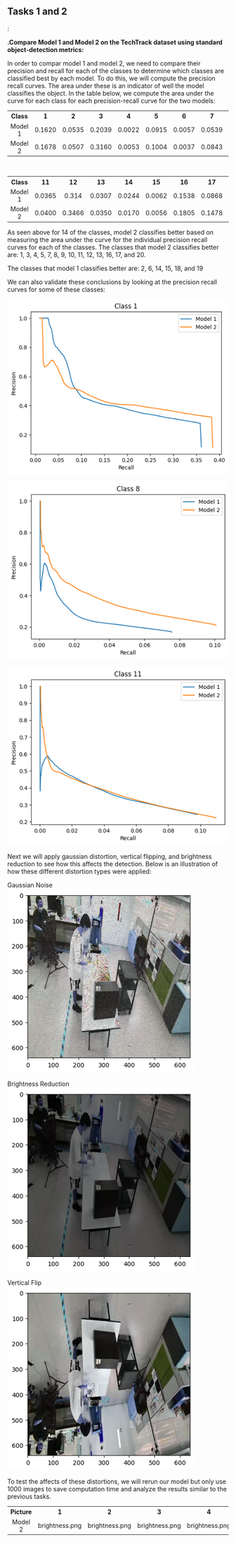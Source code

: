

<h2>Tasks 1 and 2</h2>: 

<b>.Compare Model 1 and Model 2 on the TechTrack dataset using standard object-detection metrics:</b>

In order to compar model 1 and model 2, we need to compare their precision and recall for each of the classes to determine which classes are classified best by each model. To do this, we will compute the precision recall curves. The area under these is an indicator of well the model classifies the object. In the table below, we compute the area under the curve for each class for each precision-recall curve for the two models:

<table style="width:100%">
  <tr>
    <th>Class</th>
    <th> 1</th>
    <th> 2</th>
    <th> 3</th>
    <th> 4</th>
    <th> 5</th>
    <th> 6</th>
    <th> 7</th>
    <th> 8</th>
    <th> 9</th>
    <th> 10</th>
  </tr>
  <tr>
    <td><center>Model 1</td>
    <td><center> 0.1620</td>
    <td><center>0.0535</td>
    <td><center> 0.2039</td>
    <td><center>0.0022</td>
    <td><center>0.0915</td>
    <td><center>0.0057</td>
    <td><center> 0.0539</td>
    <td><center>0.0201</td>
    <td><center>0.0008</td>
    <td><center>0.0804</td>
  </tr>
  <tr>
    <td><center>Model 2</td>
    <td><center>0.1678</td>
    <td><center>0.0507</td>
    <td><center>0.3160</td>
    <td><center>0.0053</td>
    <td><center> 0.1004</td>
    <td><center>0.0037</td>
    <td><center>0.0843</td>
    <td><center>0.0359</td>
    <td><center>0.0080</td>
    <td><center>0.0915</td>
  </tr>
</table>

<br>

<table style="width:100%">
  <tr>
    <th>Class</th>
    <th> 11</th>
    <th> 12</th>
    <th> 13</th>
    <th> 14</th>
    <th> 15</th>
    <th> 16</th>
    <th> 17</th>
    <th> 18</th>
    <th> 19</th>
    <th> 20</th>
  </tr>
  <tr>
    <td><center>Model 1</td>
    <td><center>0.0365 </td>
    <td><center>0.314</td>
    <td><center> 0.0307</td>
    <td><center>0.0244</td>
    <td><center>0.0062</td>
    <td><center>0.1538</td>
    <td><center>0.0868</td>
    <td><center>0.0746</td>
    <td><center>0.0530</td>
    <td><center>0.0025</td>
  </tr>
  <tr>
    <td><center>Model 2</td>
    <td><center>0.0400</td>
    <td><center>0.3466</td>
    <td><center>0.0350</td>
    <td><center>0.0170</td>
    <td><center> 0.0056</td>
    <td><center>0.1805</td>
    <td><center>0.1478</td>
    <td><center>0.0436</td>
    <td><center>0.0445</td>
    <td><center>0.0036</td>
  </tr>
</table>


As seen above for 14 of the classes, model 2 classifies better based on measuring the area under the curve for the individual precision recall curves for each of the classes. The classes that model 2 classifies better are: 1, 3, 4, 5, 7, 8, 9, 10, 11, 12, 13, 16, 17, and 20.

The classes that model 1 classifies better are: 2, 6, 14, 15, 18, and 19

We can also validate these conclusions by looking at the precision recall curves for some of these classes: 

![alt text](PR1.png)

![alt text](PR8.png)

![alt text](PR11.png)


Next we will apply gaussian distortion, vertical flipping, and brightness reduction to see how this affects the detection. Below is an illustration of how these different distortion types were applied: 

Gaussian Noise
![alt text](gaussian_noise.png)

Brightness Reduction 
![alt text](brightness.png)

Vertical Flip
![alt text](vertical_flip.png)

To test the affects of these distortions, we will rerun our model but only use 1000 images to save computation time and analyze the results similar to the previous tasks.

<table style="width:100%">
  <tr>
    <th>Picture</th>
    <th> 1</th>
    <th> 2</th>
    <th> 3</th>
    <th> 4</th>
    <th> 5</th>
  </tr>
  <tr>
    <td><center>Model 2</td>
    <td><center>brightness.png</td>
    <td><center>brightness.png</td>
    <td><center>brightness.png</td>
    <td><center>brightness.png</td>
  </tr>
</table>